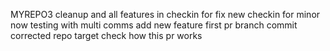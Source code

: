MYREPO3
cleanup and all features in
checkin for fix
new checkin for minor
now testing with multi comms
add new feature
first pr branch commit
corrected repo target
check how this pr works
